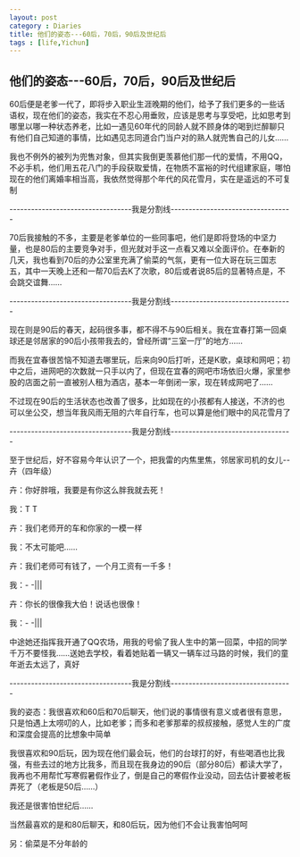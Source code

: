 ```yaml
---
layout: post
category : Diaries
title: 他们的姿态---60后，70后，90后及世纪后
tags : [life,Yichun]
---
```


## 他们的姿态---60后，70后，90后及世纪后 ##

60后便是老爹一代了，即将步入职业生涯晚期的他们，给予了我们更多的一些话语权，现在他们的姿态，我实在不忍心用垂败，应该是思考与享受吧，比如思考到哪里以哪一种状态养老，比如一遇见60年代的同龄人就不顾身体的喝到烂醉聊只有他们自己知道的事情，比如遇见志同道合门当户对的熟人就兜售自己的儿女……

我也不例外的被列为兜售对象，但其实我倒更羡慕他们那一代的爱情，不用QQ，不必手机，他们用五花八门的手段获取爱情，在物质不富裕的时代组建家庭，哪怕现在的他们离婚率相当高，我依然觉得那个年代的风花雪月，实在是遥远的不可复制

----------------------------------我是分割线----------------------------------

70后我接触的不多，主要是老爹单位的一些同事吧，他们是即将登场的中坚力量，也是80后的主要竞争对手，但光就对手这一点看又难以全面评价。在奉新的几天，我也看到70后的办公室里充满了偷菜的气氛，更有一位大哥在玩三国志五，其中一天晚上还和一帮70后去K了次歌，80后或者说85后的显著特点是，不会跳交谊舞……

----------------------------------我是分割线----------------------------------

现在则是90后的春天，起码很多事，都不得不与90后相关。我在宜春打第一回桌球还是邻居家的90后小孩带我去的，曾经所谓“三室一厅”的地方……

而我在宜春很苦恼不知道去哪里玩，后来向90后打听，还是K歌，桌球和网吧；初中之后，进网吧的次数就一只手以内了，但现在宜春的网吧市场依旧火爆，家里参股的店面之前一直被别人租为酒店，基本一年倒闭一家，现在转成网吧了……

不过现在90后的生活状态也改善了很多，比如现在的小孩都有人接送，不济的也可以坐公交，想当年我风雨无阻的六年自行车，也可以算是他们眼中的风花雪月了

----------------------------------我是分割线----------------------------------

至于世纪后，好不容易今年认识了一个，把我雷的内焦里焦，邻居家司机的女儿--卉（四年级）

卉：你好胖哦，我要是有你这么胖我就去死！

我：T T

卉：我们老师开的车和你家的一模一样

我：不太可能吧……

卉：我们老师可有钱了，一个月工资有一千多！

我：- -|||

卉：你长的很像我大伯！说话也很像！

我：- -|||

中途她还指挥我开通了QQ农场，用我的号偷了我人生中的第一回菜，中招的同学千万不要怪我……送她去学校，看着她贴着一辆又一辆车过马路的时候，我们的童年逝去太远了，真好

----------------------------------我是分割线----------------------------------

我的姿态：我很喜欢和60后和70后聊天，他们说的事情很有意义或者很有意思，只是怕遇上太唠叨的人，比如老爹；而多和老爹那辈的叔叔接触，感觉人生的广度和深度会提高的比想象中简单

我很喜欢和90后玩，因为现在他们最会玩，他们的台球打的好，有些喝酒也比我强，有些去过的地方比我多，而且现在我身边的90后（部分80后）都读大学了，我再也不用帮忙写寒假暑假作业了，倒是自己的寒假作业没动，回去估计要被老板弄死了（老板是50后……）

我还是很害怕世纪后……

当然最喜欢的是和80后聊天，和80后玩，因为他们不会让我害怕呵呵

另：偷菜是不分年龄的